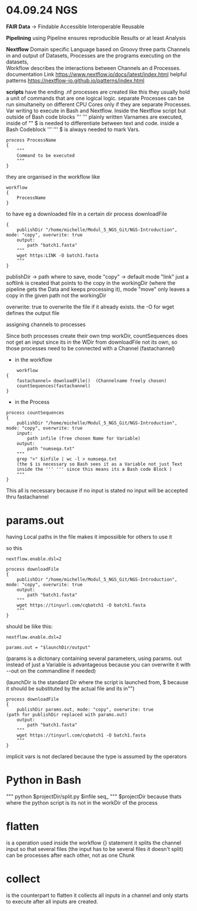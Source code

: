 # 04.09.24  NGS

**FAIR Data** -> Findable Accessible Interoperable Reusable

**Pipelining** using Pipeline ensures reproducible Results or at least Analysis 

**Nextflow** Domain specific Language based on Groovy three parts Channels in 
and output of Datasets, Processes are the programs executing on the datasets,  
Workflow describes the interactions between Channels an d Processes. 
documentation Link https://www.nextflow.io/docs/latest/index.html
helpful patterns https://nextflow-io.github.io/patterns/index.html

**scripts** have the ending .nf 
processes are created like this they usually hold a unit of commands that are one logical logic. 
separate Processes can be run simultaneity on different CPU Cores only if they are separate Processes.
Var writing to execute in Bash and Nextflow. Inside the Nextflow script but outside of Bash code blocks ''' ''' 
plainly written Varnames are executed, inside of "" $ is needed to differentiate between text and code. 
inside a Bash Codeblock ''' ''' $ is always needed to mark Vars.

```
process ProcessName 
{
	"""
	Command to be executed 
	"""
}
```
they are organised in the workflow like
```
workflow
{
	ProcessName
}
```
to have eg a downloaded file in a certain dir
process downloadFile 
```
{
	publishDir "/home/michelle/Modul_5_NGS_Git/NGS-Introduction", mode: "copy", overwrite: true
	output:
		path "batch1.fasta"
	"""
	wget https:LINK -O batch1.fasta
	"""
}
```
publishDir -> path where to save, 
mode "copy" -> default mode "link" just a softlink is created that 
points to the copy in the workingDir (where the pipeline gets the 
Data and keeps processing it), mode "move" only leaves a copy in the 
given path not the workingDir

overwrite: true to overwrite the file if it already exists.
the -O for wget defines the output file

assigning channels to processes 

Since both processes create their own tmp workDir, countSequences 
does not get an input since its in the WDir from downloadFile not 
its own, so those processes need to be connected with a Channel
(fastachannel)

* in the workflow
```
	workflow
{
	fastachannel= downloadFile()  (Channelname freely chosen)
	countSequences(fastachannel)
}
```
* in the Process
```
process countSequences
{
	publishDir "/home/michelle/Modul_5_NGS_Git/NGS-Introduction", mode: "copy", overwrite: true
	input:
		path infile (free chosen Name for Variable)
	output:
		path "numseqa.txt"
	"""
	grep ">" $infile | wc -l > numseqa.txt 
	(the $ is necessary so Bash sees it as a Variable not just Text 
	inside the ''' ''' since this means its a Bash code Block )
	"""
}
```
This all is necessary because if no input is stated no input will be 
accepted thru fastachannel

# params.out
having Local paths in the file makes it impossiible for others to 
use it

so this 
```
nextflow.enable.dsl=2

process downloadFile 
{
	publishDir "/home/michelle/Modul_5_NGS_Git/NGS-Introduction", mode: "copy", overwrite: true
	output:
		path "batch1.fasta"
	"""
	wget https://tinyurl.com/cqbatch1 -O batch1.fasta
	"""
}
```
should be liike this:
```
nextflow.enable.dsl=2

params.out = "$launchDir/output" 
```
(params is a dictonary containing several parameters, using params.
out instead of just a Variable is advantageous because you can 
overwrite it with --out on the commandline if needed)

(launchDir is the standard Dir where the script is launched from, $ 
because it should be substituted by the actual file and its in"")
```
process downloadFile 
{
	publishDir params.out, mode: "copy", overwrite: true
(path for publishDir replaced with params.out)
	output:
		path "batch1.fasta"
	"""
	wget https://tinyurl.com/cqbatch1 -O batch1.fasta
	"""
}
```
implicit vars is not declared because the type is assumed by the operators

# Python in Bash
  """
  python $projectDir/split.py $infile seq_
  """
  $projectDir because thats where the python script is its not in the workDir 
  of the process

# flatten
is a operation used inside the workflow {} statement it splits the channel 
input so that several files (the input has to be several files it doesn't 
split) can be processes after each other, not as one Chunk

# collect
is the counterpart to flatten it collects all inputs in a channel and only 
starts to execute after all inputs are created.